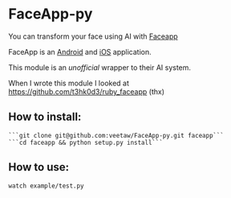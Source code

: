 # FaceApp-py

You can transform your face using AI with [Faceapp](https://www.faceapp.com/)

FaceApp is an [Android](https://play.google.com/store/apps/details?id=io.faceapp) and [iOS](https://itunes.apple.com/app/id1180884341) application.

This module is an *unofficial* wrapper to their AI system.

When I wrote this module I looked at https://github.com/t3hk0d3/ruby_faceapp (thx)

## How to install:
	```git clone git@github.com:veetaw/FaceApp-py.git faceapp```
	```cd faceapp && python setup.py install```

## How to use:
	watch example/test.py

